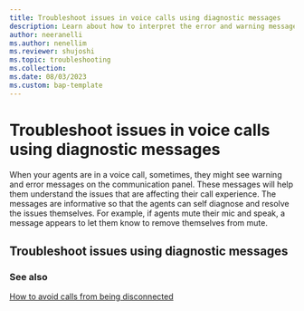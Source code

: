 ```yaml
---
title: Troubleshoot issues in voice calls using diagnostic messages
description: Learn about how to interpret the error and warning messages when you face issues on a voice call.
author: neeranelli
ms.author: nenellim
ms.reviewer: shujoshi
ms.topic: troubleshooting
ms.collection: 
ms.date: 08/03/2023
ms.custom: bap-template
---
```


# Troubleshoot issues in voice calls using diagnostic messages

When your agents are in a voice call, sometimes, they might see warning and error messages on the communication panel. These messages will help them understand the issues that are affecting their call experience. The messages are informative so that the agents can self diagnose and resolve the issues themselves. For example, if agents mute their mic and speak, a message appears to let them know to remove themselves from mute.

## Troubleshoot issues using diagnostic messages




### See also

[How to avoid calls from being disconnected](/customer-service/voice-channel-agent-experience#how-to-avoid-call-disconnection)
